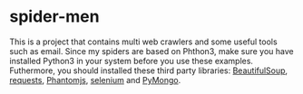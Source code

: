 # spider-men
This is a project that contains multi web crawlers and some useful tools such as email. Since my spiders are based on Phthon3, make sure you have installed Python3 in your system before you use these examples. Futhermore, you should installed these third party libraries: [BeautifulSoup](https://www.crummy.com/software/BeautifulSoup/bs4/doc/#), [requests](http://docs.python-requests.org/en/master/), [Phantomjs](http://phantomjs.org/), [selenium](http://selenium-python.readthedocs.io/index.html) and [PyMongo](http://api.mongodb.com/python/current/).

